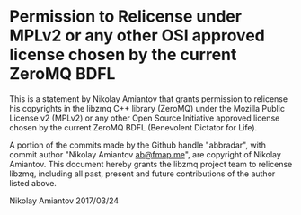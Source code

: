 # Permission to Relicense under MPLv2 or any other OSI approved license chosen by the current ZeroMQ BDFL

This is a statement by Nikolay Amiantov that grants permission to relicense his
copyrights in the libzmq C++ library (ZeroMQ) under the Mozilla Public License
v2 (MPLv2) or any other Open Source Initiative approved license chosen by the
current ZeroMQ BDFL (Benevolent Dictator for Life).

A portion of the commits made by the Github handle "abbradar", with commit
author "Nikolay Amiantov <ab@fmap.me>", are copyright of Nikolay Amiantov.
This document hereby grants the libzmq project team to relicense libzmq,
including all past, present and future contributions of the author listed
above.

Nikolay Amiantov
2017/03/24
